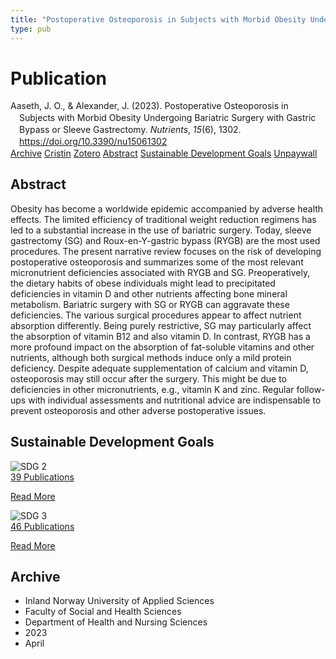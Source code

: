 ```yaml
---
title: "Postoperative Osteoporosis in Subjects with Morbid Obesity Undergoing Bariatric Surgery with Gastric Bypass or Sleeve Gastrectomy"
type: pub
---
```

<h1>Publication</h1>
<article id="csl-bib-container-839Q7B3U" class="csl-bib-container">
  <div class="csl-bib-body" style="line-height: 1.35; padding-left: 1em; text-indent:-1em;">
  <div class="csl-entry">Aaseth, J. O., &amp; Alexander, J. (2023). Postoperative Osteoporosis in Subjects with Morbid Obesity Undergoing Bariatric Surgery with Gastric Bypass or Sleeve Gastrectomy. <i>Nutrients</i>, <i>15</i>(6), 1302. <a href="https://doi.org/10.3390/nu15061302">https://doi.org/10.3390/nu15061302</a></div>
</div>
  <div class="csl-bib-buttons">
    <a href="#taxonomy-article-839Q7B3U" class="csl-bib-button">Archive</a>
    <a href="https://app.cristin.no/results/show.jsf?id=2140365" alt="Cristin URL" class="csl-bib-button">Cristin</a>
    <a href="http://zotero.org/groups/5022929/items/839Q7B3U" alt="Zotero URL" class="csl-bib-button">Zotero</a>
    <a href="#abstract-article-839Q7B3U" class="csl-bib-button">Abstract</a>
    <a href="#sdg-article-839Q7B3U" class="csl-bib-button">Sustainable Development Goals</a>
    <a href="https://www.mdpi.com/2072-6643/15/6/1302/pdf?version=1678176398" class="csl-bib-button">Unpaywall</a>
  </div>
  <div id="csl-bib-meta-container-839Q7B3U"></div>
</article>
<div id="csl-bib-meta-839Q7B3U" class="csl-bib-meta">
  <article id="abstract-article-839Q7B3U" class="abstract-article">
    <h1>Abstract</h1>
    Obesity has become a worldwide epidemic accompanied by adverse health effects. The limited efficiency of traditional weight reduction regimens has led to a substantial increase in the use of bariatric surgery. Today, sleeve gastrectomy (SG) and Roux-en-Y-gastric bypass (RYGB) are the most used procedures. The present narrative review focuses on the risk of developing postoperative osteoporosis and summarizes some of the most relevant micronutrient deficiencies associated with RYGB and SG. Preoperatively, the dietary habits of obese individuals might lead to precipitated deficiencies in vitamin D and other nutrients affecting bone mineral metabolism. Bariatric surgery with SG or RYGB can aggravate these deficiencies. The various surgical procedures appear to affect nutrient absorption differently. Being purely restrictive, SG may particularly affect the absorption of vitamin B12 and also vitamin D. In contrast, RYGB has a more profound impact on the absorption of fat-soluble vitamins and other nutrients, although both surgical methods induce only a mild protein deficiency. Despite adequate supplementation of calcium and vitamin D, osteoporosis may still occur after the surgery. This might be due to deficiencies in other micronutrients, e.g., vitamin K and zinc. Regular follow-ups with individual assessments and nutritional advice are indispensable to prevent osteoporosis and other adverse postoperative issues.
  </article>
  <article id="sdg-article-839Q7B3U" class="sdg-article">
    <h1>Sustainable Development Goals</h1>
    <div class="sdg-container"><div id="sdg2" class="sdg">
<img src="{{< params subfolder >}}images/sdg/sdg02_en.png" class="image" alt="SDG 2">
<div class="sdg-overlay">
<a href="{{< params subfolder >}}en/archive/?sdg=2#archive" class="sdg-publication-count"><span>39</span> Publications</a>
<p><a href="https://sdgs.un.org/goals/goal2" class="sdg-read-more">Read More</a></p>
</div>
</div> <div id="sdg3" class="sdg">
<img src="{{< params subfolder >}}images/sdg/sdg03_en.png" class="image" alt="SDG 3">
<div class="sdg-overlay">
<a href="{{< params subfolder >}}en/archive/?sdg=3#archive" class="sdg-publication-count"><span>46</span> Publications</a>
<p><a href="https://sdgs.un.org/goals/goal3" class="sdg-read-more">Read More</a></p>
</div>
</div></div>
  </article>
  <article id="taxonomy-article-839Q7B3U" class="taxonomy-article">
    <h1>Archive</h1>
    <ul>
      <li>Inland Norway University of Applied Sciences</li>
      <li>Faculty of Social and Health Sciences</li>
      <li>Department of Health and Nursing Sciences</li>
      <li>2023</li>
      <li>April</li>
    </ul>
  </article>
</div>
